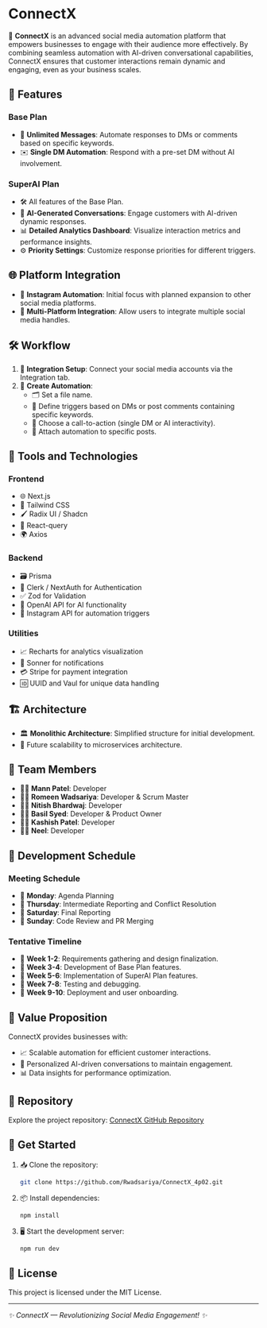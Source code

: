 # ConnectX

🚀 **ConnectX** is an advanced social media automation platform that empowers businesses to engage with their audience more effectively. By combining seamless automation with AI-driven conversational capabilities, ConnectX ensures that customer interactions remain dynamic and engaging, even as your business scales.

## 🌟 Features

### **Base Plan**
- 💬 **Unlimited Messages**: Automate responses to DMs or comments based on specific keywords.
- ✉️ **Single DM Automation**: Respond with a pre-set DM without AI involvement.

### **SuperAI Plan**
- 🛠️ All features of the Base Plan.
- 🤖 **AI-Generated Conversations**: Engage customers with AI-driven dynamic responses.
- 📊 **Detailed Analytics Dashboard**: Visualize interaction metrics and performance insights.
- ⚙️ **Priority Settings**: Customize response priorities for different triggers.

## 🌐 Platform Integration
- 📸 **Instagram Automation**: Initial focus with planned expansion to other social media platforms.
- 🔗 **Multi-Platform Integration**: Allow users to integrate multiple social media handles.

## 🛠️ Workflow
1. 🔧 **Integration Setup**: Connect your social media accounts via the Integration tab.
2. 📝 **Create Automation**:
   - 🗂️ Set a file name.
   - 🎯 Define triggers based on DMs or post comments containing specific keywords.
   - 📨 Choose a call-to-action (single DM or AI interactivity).
   - 📌 Attach automation to specific posts.

## 🧰 Tools and Technologies

### **Frontend**
- 🌐 Next.js
- 🎨 Tailwind CSS
- 🖌️ Radix UI / Shadcn
- 🔄 React-query
- 🌍 Axios

### **Backend**
- 🗃️ Prisma
- 🔐 Clerk / NextAuth for Authentication
- ✅ Zod for Validation
- 🤖 OpenAI API for AI functionality
- 📸 Instagram API for automation triggers

### **Utilities**
- 📈 Recharts for analytics visualization
- 🔔 Sonner for notifications
- 💳 Stripe for payment integration
- 🆔 UUID and Vaul for unique data handling

## 🏗️ Architecture
- 🏛️ **Monolithic Architecture**: Simplified structure for initial development.
- 🔄 Future scalability to microservices architecture.

## 👥 Team Members
- 👨‍💻 **Mann Patel**: Developer
- 👨‍💻 **Romeen Wadsariya**: Developer & Scrum Master
- 👨‍💻 **Nitish Bhardwaj**: Developer
- 👨‍💻 **Basil Syed**: Developer & Product Owner
- 👨‍💻 **Kashish Patel**: Developer
- 👨‍💻 **Neel**: Developer

## 📅 Development Schedule

### **Meeting Schedule**
- 📅 **Monday**: Agenda Planning
- 📅 **Thursday**: Intermediate Reporting and Conflict Resolution
- 📅 **Saturday**: Final Reporting
- 📅 **Sunday**: Code Review and PR Merging

### **Tentative Timeline**
- 📌 **Week 1-2**: Requirements gathering and design finalization.
- 📌 **Week 3-4**: Development of Base Plan features.
- 📌 **Week 5-6**: Implementation of SuperAI Plan features.
- 📌 **Week 7-8**: Testing and debugging.
- 📌 **Week 9-10**: Deployment and user onboarding.

## 🎯 Value Proposition
ConnectX provides businesses with:
- 📈 Scalable automation for efficient customer interactions.
- 🤝 Personalized AI-driven conversations to maintain engagement.
- 📊 Data insights for performance optimization.

## 📂 Repository
Explore the project repository: [ConnectX GitHub Repository](https://github.com/Rwadsariya/ConnectX_4p02)

## 🚀 Get Started
1. 📥 Clone the repository:
   ``` bash
   git clone https://github.com/Rwadsariya/ConnectX_4p02.git
   ```
2. 📦 Install dependencies:
   ``` bash
   npm install
   ```
3. 🖥️ Start the development server:
   ``` bash
   npm run dev
   ```

## 📝 License
This project is licensed under the MIT License.

---

_✨ ConnectX — Revolutionizing Social Media Engagement! ✨_
